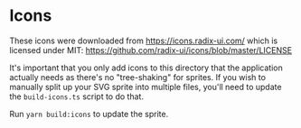 # Icons

These icons were downloaded from https://icons.radix-ui.com/ which is licensed
under MIT: https://github.com/radix-ui/icons/blob/master/LICENSE

It's important that you only add icons to this directory that the application
actually needs as there's no "tree-shaking" for sprites. If you wish to manually
split up your SVG sprite into multiple files, you'll need to update the
`build-icons.ts` script to do that.

Run `yarn build:icons` to update the sprite.
